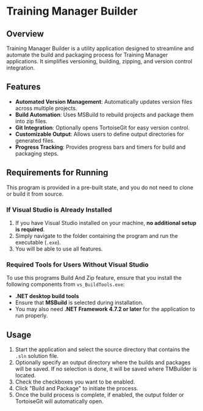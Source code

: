 # Training Manager Builder

## Overview
Training Manager Builder is a utility application designed to streamline and automate the build and packaging process for Training Manager applications. It simplifies versioning, building, zipping, and version control integration.

## Features
- **Automated Version Management**: Automatically updates version files across multiple projects.
- **Build Automation**: Uses MSBuild to rebuild projects and package them into zip files.
- **Git Integration**: Optionally opens TortoiseGit for easy version control.
- **Customizable Output**: Allows users to define output directories for generated files.
- **Progress Tracking**: Provides progress bars and timers for build and packaging steps.

## Requirements for Running

This program is provided in a pre-built state, and you do not need to clone or build it from source.

### If Visual Studio is Already Installed
1. If you have Visual Studio installed on your machine, **no additional setup is required**.
2. Simply navigate to the folder containing the program and run the executable (`.exe`).
3. You will be able to use all features.

### Required Tools for Users Without Visual Studio
To use this programs Build And Zip feature, ensure that you install the following components from `vs_BuildTools.exe`:
- **.NET desktop build tools**
- Ensure that **MSBuild** is selected during installation.
- You may also need **.NET Framework 4.7.2 or later** for the application to run properly.

## Usage
1. Start the application and select the source directory that contains the `.sln` solution file.
2. Optionally specify an output directory where the builds and packages will be saved. If no selection is done, it will be saved where TMBuilder is located.
3. Check the checkboxes you  want to be enabled.
4. Click "Build and Package" to initiate the process.
5. Once the build process is complete, if enabled, the output folder or TortoiseGit will automatically open.

